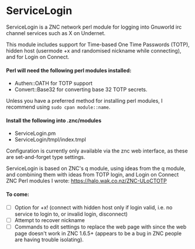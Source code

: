 # ServiceLogin
ServiceLogin is a ZNC network perl module for logging into Gnuworld irc channel services such as X on Undernet.

This module includes support for Time-based One Time Passwords (TOTP), hidden host (usermode +x and randomised nickname while connecting), and for Login on Connect.

#### Perl will need the following perl modules installed:
- Authen::OATH for TOTP support
- Convert::Base32 for converting base 32 TOTP secrets.

Unless you have a preferred method for installing perl modules, I recommend using `sudo cpan module::name`.

#### Install the following into .znc/modules
- ServiceLogin.pm
- ServiceLogin/tmpl/index.tmpl

Configuration is currently only available via the znc web interface, as these are set-and-forget type settings. 


ServiceLogin is based on ZNC's q module, using ideas from the q module, and combining them with ideas from TOTP login, and Login on Connect ZNC Perl modules I wrote: https://halo.wak.co.nz/ZNC-ULoCTOTP


#### To come:
- [ ] Option for +x! (connect with hidden host only if login valid, i.e. no service to login to, or invalid login, disconnect)
- [ ] Attempt to recover nickname
- [ ] Commands to edit settings to replace the web page with since the web page doesn't work in ZNC 1.6.5+ (appears to be a bug in ZNC people are having trouble isolating).
